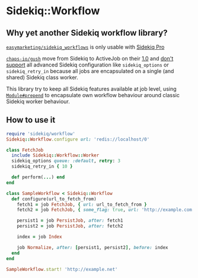 # Sidekiq::Workflow

## Why yet another Sidekiq workflow library?

[`easymarketing/sidekiq_workflows`](https://github.com/easymarketing/sidekiq_workflows])
is only usable with [Sidekiq Pro](https://sidekiq.org/products/pro.html)

[`chaps-io/gush`](https://github.com/chaps-io/gush) move from Sidekiq to
ActiveJob on their [1.0](https://github.com/chaps-io/gush/releases/tag/v1.0.0)
and [don't support](https://github.com/chaps-io/gush/issues/18)
all advanced Sidekiq configuration like `sidekiq_options` or `sidekiq_retry_in`
because all jobs are encapsulated on a single (and shared) Sidekiq class worker.

This library try to keep all Sidekiq features available at job level,
using [`Module#prepend`](https://ruby-doc.org/core-2.7.3/Module.html#method-i-prepend)
to encapsulate own workflow behaviour around classic Sidekiq worker behaviour.

## How to use it

```ruby
require 'sidekiq/workflow'
Sidekiq::Workflow.configure url: 'redis://localhost/0'

class FetchJob
  include Sidekiq::Workflow::Worker
  sidekiq_options queue: :default, retry: 3
  sidekiq_retry_in { 10 }

  def perform(...) end
end

class SampleWorkflow < Sidekiq::Workflow
  def configure(url_to_fetch_from)
    fetch1 = job FetchJob, { url: url_to_fetch_from }
    fetch2 = job FetchJob, { some_flag: true, url: 'http://example.com' }

    persist1 = job PersistJob, after: fetch1
    persist2 = job PersistJob, after: fetch2

    index = job Index

    job Normalize, after: [persist1, persist2], before: index
  end
end

SampleWorkflow.start! 'http://example.net'
```
